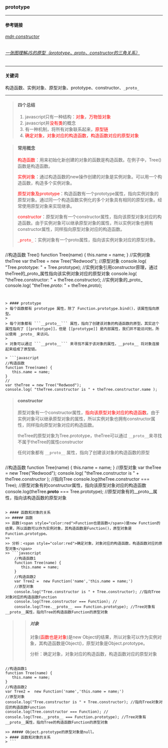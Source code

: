 ### prototype

-------------
#### 参考链接
###### [mdn constructor](https://developer.mozilla.org/zh-CN/docs/Web/JavaScript/Reference/Global_Objects/Object/constructor)
###### [一张图理解JS的原型（prototype、_proto_、constructor的三角关系）](https://juejin.im/post/5b729c24f265da280f3ad010)
-------------

#### 关键词 
构造函数、实例对象、原型对象、prototype、constructor、```_proto_```

-------------

> #### 四个总结
> 1. javascript只有一种结构：<span style="color:red">对象</span>，<span style="color:red">万物皆对象</span>
> 2. javascript并<span style="color:red">没有类</span>的概念
> 3. 有一种机制，将所有对象联系起来，<span style="color:red">原型链</span>
> 4. <span style="color:red">确定对象，对象对应的构造函数，构造函数对应的原型对象</span>

> #### 常用概念
> <span style="color:red">构造函数</span>：用来初始化新创建的对象的函数是构造函数。在例子中，Tree()函数是构造函数。
> 
> <span style="color:red">实例对象</span>：通过构造函数的new操作创建的对象是实例对象。可以用一个构造函数，构造多个实例对象。
> 
> <span style="color:red">原型对象及prototype</span>：构造函数有一个prototype属性，指向实例对象的原型对象。通过同一个构造函数实例化的多个对象具有相同的原型对象。经常使用原型对象来实现继承。
> 
> <span style="color:red">constructor</span>：原型对象有一个constructor属性，指向该原型对象对应的构造函数。由于实例对象可以继承原型对象的属性，所以实例对象也拥有constructor属性，同样指向原型对象对应的构造函数。
> 
> <span style="color:red">```_proto_```</span>：实例对象有一个proto属性，指向该实例对象对应的原型对象。
> ```javascript
//构造函数 Tree()
function Tree(name) {
   this.name = name;
}
//实例对象 theTree
var theTree = new Tree("Redwood");
//原型对象
console.log( "Tree.prototype: " + Tree.prototype);
//实例对象引用constructor原理，通过theTree的_proto_属性指向该实例对象对应的原型对象
console.log( "theTree.constructor: " + theTree.constructor);
//实例对象的_proto_
console.log( "theTree._proto_: " + theTree._proto_);

```


> #### prototype
> 每个函数都有 prototype 属性，除了 Function.prototype.bind()，该属性指向原型。
> 
> 每个对象都有 ```__proto__``` 属性，指向了创建该对象的构造函数的原型。其实这个属性指向了 [[prototype]]，但是 [[prototype]] 是内部属性，我们并不能访问到，所以使用 _proto_ 来访问。
> 
> 对象可以通过 ```__proto__``` 来寻找不属于该对象的属性，__proto__ 将对象连接起来组成了原型链。

> ```javascript
//构造函数
function Tree(name) {
   this.name = name;
}
//
var theTree = new Tree("Redwood");
console.log( "theTree.constructor is " + theTree.constructor.name );
```

> #### constructor
> 原型对象有一个constructor属性，<span style="color:red">指向该原型对象对应的构造函数</span>。由于实例对象可以继承原型对象的属性，所以实例对象也拥有constructor属性，同样指向原型对象对应的构造函数。
> 
> theTree的原型对象为Tree.prototype，theTree可以通过 ```__proto__```来寻找不属于theTree的属性constructor
> 
> 任何对象都有 ```__proto__``` 属性，指向了创建该对象的构造函数的原型
> ```javascript
//构造函数
function Tree(name) {
   this.name = name;
}
//原型对象
var theTree = new Tree("Redwood");
console.log( "theTree.constructor is " + theTree.constructor ); //指向Tree
console.log(theTree.constructor === Tree); //原型对象有的constructor属性，指向该原型对象对应的构造函数
console.log(theTree.__proto__ === Tree.prototype); //原型对象有的__proto__属性，指向该构造函数的原型对象
```

> #### 函数和对象的关系
>> ##### 函数
>> 函数(<span style="color:red">Function也是函数</span>)是new Function的结果，所以函数可以作为实例对象，其构造函数是Function()，原型对象是Function.prototype。
>>
>> 分析：<span style="color:red">确定对象，对象对应的构造函数，构造函数对应的原型对象</span>
>> ```javascript
	//构造函数1
	function Tree(name) {
	   this.name = name;
	}
	//构造函数2
	var Tree2 =  new Function('name','this.name = name;')
	//原型对象
	console.log("Tree.constructor is " + Tree.constructor); //指向Tree对象对应的构造函数Function
	console.log(Tree.constructor === Function); //
	console.log(Tree.__proto__ === Function.prototype); //Tree对象有__proto__属性，指向Tree的构造函数Function的原型对象
```
>> ##### 对象
>> 对象(<span style="color:red">函数也是对象</span>)是new Object的结果，所以对象可以作为实例对象，其构造函数是Object()，原型对象是Object.prototype。
>>
>> 分析：确定对象，对象对应的构造函数，构造函数对应的原型对象
>> ```javascript
	//构造函数1
	function Tree(name) {
	   this.name = name;
	}
	//构造函数2
	var Tree2 =  new Function('name','this.name = name;')
	//原型对象
	console.log("Tree.constructor is " + Tree.constructor); //指向Tree对象对应的构造函数Function
	console.log(Tree.constructor === Function); //
	console.log(Tree.__proto__ === Function.prototype); //Tree对象有__proto__属性，指向Tree的构造函数Function的原型对象
```
>> ##### Object.prototype的原型对象是null。
> #### 函数和对象的关系
> ```
```
